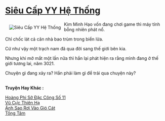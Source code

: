 <a href="https://utruyen.com/sieu-cap-yy-he-thong/9694/" title="Siêu Cấp YY Hệ Thống"><h1>Siêu Cấp YY Hệ Thống</h1></a><div style="display:table"><img align="right" style="float: left; padding: 10px;" src="https://utruyen.com/images/story/200x260/sieu-cap-yy-he-thong.jpg" alt="Siêu Cấp YY Hệ Thống">Kim Minh Hạo vốn đang chơi game thì máy tính bỗng nhiên phát nổ.<p></p>Chỉ chốc lát cả căn nhà bao trùm trong biển lửa. <p></p>Cứ như vậy một trạch nam đã qua đời sang thế giới bên kia.<p></p>Nhưng khi mở mắt một lần nữa thì hắn lại phát hiện ra rằng mình đang ở thế giới tương lai, năm 3021.<p></p>Chuyện gì đang xảy ra? Hắn phải làm gì để trải qua chuyện này?</div><p><br><b>Truyện Hay Khác :</b></p><a href="https://utruyen.com/hoang-phi-so-dac-cong-so-11/10561/" alt="Hoàng Phi Sở Đặc Công Số 11">Hoàng Phi Sở Đặc Công Số 11</a><br/><a href="https://github.com/quanluxury/truyenhot/tree/master/truyenhay/6131/" alt="Vũ Cực Thiên Hạ">Vũ Cực Thiên Hạ</a><br/><a href="https://github.com/quanluxury/ngontinhhot/tree/master/truyenhay/19337/" alt="Ánh Sao Rơi Vào Gió Cát">Ánh Sao Rơi Vào Gió Cát</a><br/><a href="https://dammy2019.blogspot.com/2019/11/tong-tam.html" alt="Tống Tâm">Tống Tâm</a><br/>
